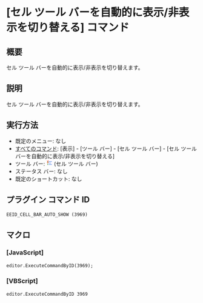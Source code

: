 # \[セル ツール バーを自動的に表示/非表示を切り替える\] コマンド

## 概要

セル ツール バーを自動的に表示/非表示を切り替えます。

## 説明

セル ツール バーを自動的に表示/非表示を切り替えます。

## 実行方法

- 既定のメニュー: なし
- [すべてのコマンド](../../glossary/allcommands): \[表示\] \- \[ツール バー\] \- \[セル ツール バー\] \- \[セル ツール バーを自動的に表示/非表示を切り替える\]
- ツール バー: ![](../../images/commonsettings.png) (セル ツール バー)
- ステータス バー: なし
- 既定のショートカット: なし

## プラグイン コマンド ID

```
EEID_CELL_BAR_AUTO_SHOW (3969)
```

## マクロ

### \[JavaScript\]

```
editor.ExecuteCommandByID(3969);
```

### \[VBScript\]

```
editor.ExecuteCommandByID 3969
```
